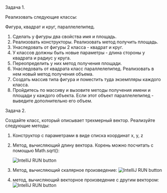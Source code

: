 Задача 1.

Реализовать следующие классы:

Фигура, квадрат и круг, параллелепипед.

1. Сделать у фигуры два свойства имя и площадь.
2. Реализовать конструкторы. Реализовать метод получить площадь.
3. Унаследовать от фигуры 2 класса - квадрат и круг.
4. У классов должны быть новые параметры - длина стороны у квадрата и радиус у круга.
5. Переопределить у них метод получения площади.
6. Унаследовать от квадрата класс параллелепипед. Реализовать в нем новый метод получения объема.
7. Создать массив типа фигура и поместить туда экземпляры каждого класса.
8. Пройдитесь по массиву и вызовите методы получения имени и площади у каждого объекта. Если этот объект параллелепипед - выведите дополнительно его объем.

Задача 2.

Создайте класс, который описывает трехмерный вектор.
Реализуйте следующие методы:

1. Конструктор с параметрами в виде списка координат x, y, z
2. Метод, вычисляющий длину вектора. Корень можно посчитать с помощью Math.sqrt():
   
   ![IntelliJ RUN button](https://habrastorage.org/webt/cx/3t/qr/cx3tqr5qzkmo4hgz0cskrqo17n4.png)
3. Метод, вычисляющий скалярное произведение:
   ![IntelliJ RUN button](https://habrastorage.org/webt/g6/tf/q2/g6tfq2sr3mzrcm8gmslnar8lid0.png)
4. метод, вычисляющий векторное произведение с другим вектором:
   ![IntelliJ RUN button](https://habrastorage.org/webt/99/40/m9/9940m9zyp9inyfr-w1sy3n59w-0.png)


